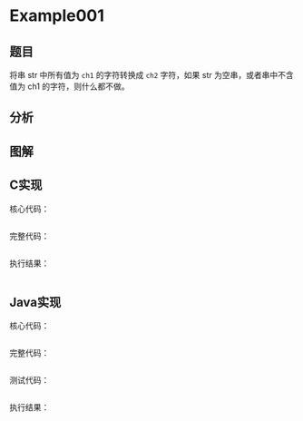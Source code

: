 # Example001

## 题目

将串 str 中所有值为 `ch1` 的字符转换成 `ch2` 字符，如果 str 为空串，或者串中不含值为 ch1 的字符，则什么都不做。

## 分析

## 图解

## C实现

核心代码：

```c

```

完整代码：

```c

```

执行结果：

```text

```

## Java实现

核心代码：

```java

```

完整代码：

```java

```

测试代码：

```java

```

执行结果：

```text

```
